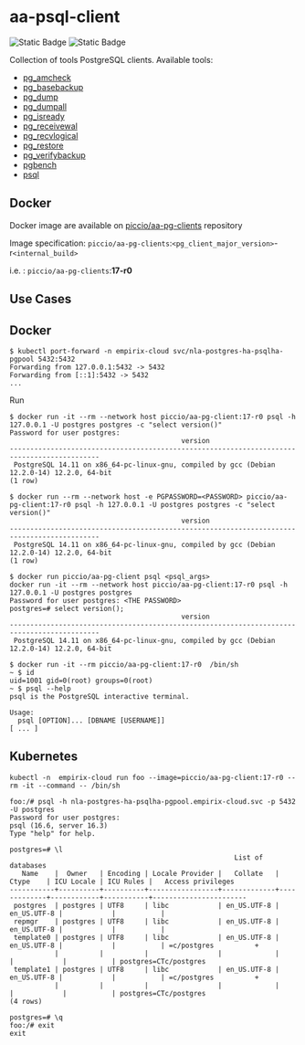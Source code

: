 # aa-psql-client

![Static Badge](https://img.shields.io/badge/Postgres_Clients-17.6-blue) ![Static Badge](https://img.shields.io/badge/alpine-3.22-brightgreen)



Collection of tools PostgreSQL clients. Available tools:

* [pg_amcheck](https://www.postgresql.org/docs/17/app-pgamcheck.html)
* [pg_basebackup](https://www.postgresql.org/docs/17/app-pgbasebackup.html)
* [pg_dump](https://www.postgresql.org/docs/17/app-pgdump.html)
* [pg_dumpall](https://www.postgresql.org/docs/17/app-pg-dumpall.html)
* [pg_isready](https://www.postgresql.org/docs/17/app-pg-isready.html)
* [pg_receivewal](https://www.postgresql.org/docs/17/app-pgreceivewal.html)
* [pg_recvlogical](https://www.postgresql.org/docs/17/app-pgrecvlogical.html)
* [pg_restore](https://www.postgresql.org/docs/17/app-pgrestore.html)
* [pg_verifybackup](https://www.postgresql.org/docs/17/app-pgverifybackup.html)
* [pgbench](https://www.postgresql.org/docs/17/pgbench.html)
* [psql](https://www.postgresql.org/docs/17/app-psql.html)


## Docker

Docker image are available on [piccio/aa-pg-clients](https://hub.docker.com/repository/docker/piccio/aa-pg-clients/general) repository

Image specification: `piccio/aa-pg-clients`:`<pg_client_major_version>`-r`<internal_build>`

i.e. : `piccio/aa-pg-clients`:**17-r0**


## Use Cases

## Docker

```shell
$ kubectl port-forward -n empirix-cloud svc/nla-postgres-ha-psqlha-pgpool 5432:5432
Forwarding from 127.0.0.1:5432 -> 5432
Forwarding from [::1]:5432 -> 5432
...
```


Run 


```shell
$ docker run -it --rm --network host piccio/aa-pg-client:17-r0 psql -h 127.0.0.1 -U postgres postgres -c "select version()"
Password for user postgres: 
                                          version                                           
--------------------------------------------------------------------------------------------
 PostgreSQL 14.11 on x86_64-pc-linux-gnu, compiled by gcc (Debian 12.2.0-14) 12.2.0, 64-bit
(1 row)

```

```shell
$ docker run --rm --network host -e PGPASSWORD=<PASSWORD> piccio/aa-pg-client:17-r0 psql -h 127.0.0.1 -U postgres postgres -c "select version()"
                                          version                                           
--------------------------------------------------------------------------------------------
 PostgreSQL 14.11 on x86_64-pc-linux-gnu, compiled by gcc (Debian 12.2.0-14) 12.2.0, 64-bit
(1 row)
```


```shell
$ docker run piccio/aa-pg-client psql <psql_args> 
docker run -it --rm --network host piccio/aa-pg-client:17-r0 psql -h 127.0.0.1 -U postgres postgres
Password for user postgres: <THE PASSWORD>
postgres=# select version();
                                          version                                           
--------------------------------------------------------------------------------------------
 PostgreSQL 14.11 on x86_64-pc-linux-gnu, compiled by gcc (Debian 12.2.0-14) 12.2.0, 64-bit
```



```
$ docker run -it --rm piccio/aa-pg-client:17-r0  /bin/sh
~ $ id
uid=1001 gid=0(root) groups=0(root)
~ $ psql --help
psql is the PostgreSQL interactive terminal.

Usage:
  psql [OPTION]... [DBNAME [USERNAME]]
[ ... ]
```

## Kubernetes

```shell
kubectl -n  empirix-cloud run foo --image=piccio/aa-pg-client:17-r0 --rm -it --command -- /bin/sh

foo:/# psql -h nla-postgres-ha-psqlha-pgpool.empirix-cloud.svc -p 5432 -U postgres
Password for user postgres: 
psql (16.6, server 16.3)
Type "help" for help.

postgres=# \l
                                                       List of databases
   Name    |  Owner   | Encoding | Locale Provider |   Collate   |    Ctype    | ICU Locale | ICU Rules |   Access privileges   
-----------+----------+----------+-----------------+-------------+-------------+------------+-----------+-----------------------
 postgres  | postgres | UTF8     | libc            | en_US.UTF-8 | en_US.UTF-8 |            |           | 
 repmgr    | postgres | UTF8     | libc            | en_US.UTF-8 | en_US.UTF-8 |            |           | 
 template0 | postgres | UTF8     | libc            | en_US.UTF-8 | en_US.UTF-8 |            |           | =c/postgres          +
           |          |          |                 |             |             |            |           | postgres=CTc/postgres
 template1 | postgres | UTF8     | libc            | en_US.UTF-8 | en_US.UTF-8 |            |           | =c/postgres          +
           |          |          |                 |             |             |            |           | postgres=CTc/postgres
(4 rows)

postgres=# \q
foo:/# exit
exit
```
